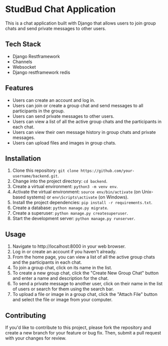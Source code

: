 # StudBud Chat Application

This is a chat application built with Django that allows users to join group chats and send private messages to other users.

## Tech Stack
- Django Restframework
- Channels
- Websocket
- Django restframework redis

## Features
- Users can create an account and log in.
- Users can join or create a group chat and send messages to all participants in the group.
- Users can send private messages to other users.
- Users can view a list of all the active group chats and the participants in each chat.
- Users can view their own message history in group chats and private messages.
- Users can upload files and images in group chats.

## Installation
1. Clone this repository: `git clone https://github.com/your-username/backend.git`.
2. Change into the project directory: `cd backend`.
3. Create a virtual environment: `python3 -m venv env`.
4. Activate the virtual environment: `source env/bin/activate` (on Unix-based systems) or `env\Scripts\activate` (on Windows).
5. Install the project dependencies: `pip install -r requirements.txt`.
6. Create a database: `python manage.py migrate`.
7. Create a superuser: `python manage.py createsuperuser`.
8. Start the development server: `python manage.py runserver`.

## Usage
1. Navigate to http://localhost:8000 in your web browser.
2. Log in or create an account if you haven't already.
3. From the home page, you can view a list of all the active group chats and the participants in each chat.
4. To join a group chat, click on its name in the list.
5. To create a new group chat, click the "Create New Group Chat" button and enter a name and description for the chat.
6. To send a private message to another user, click on their name in the list of users or search for them using the search bar.
7. To upload a file or image in a group chat, click the "Attach File" button and select the file or image from your computer.

## Contributing
If you'd like to contribute to this project, please fork the repository and create a new branch for your feature or bug fix. Then, submit a pull request with your changes for review.
